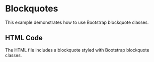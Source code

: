 # Blockquotes

This example demonstrates how to use Bootstrap blockquote classes.

## HTML Code
The HTML file includes a blockquote styled with Bootstrap blockquote classes.